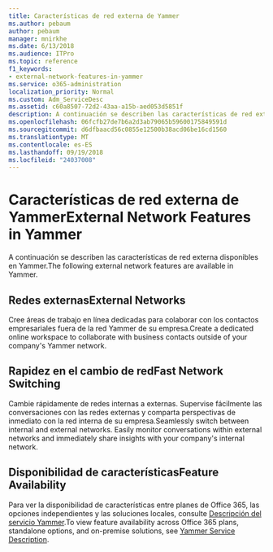 ```yaml
---
title: Características de red externa de Yammer
ms.author: pebaum
author: pebaum
manager: mnirkhe
ms.date: 6/13/2018
ms.audience: ITPro
ms.topic: reference
f1_keywords:
- external-network-features-in-yammer
ms.service: o365-administration
localization_priority: Normal
ms.custom: Adm_ServiceDesc
ms.assetid: c60a8507-72d2-43aa-a15b-aed053d5851f
description: A continuación se describen las características de red externa disponibles en Yammer.
ms.openlocfilehash: 06fcfb27de7b6a2d3ab79065b59600175849591d
ms.sourcegitcommit: d6dfbaacd56c0855e12500b38acd06be16cd1560
ms.translationtype: MT
ms.contentlocale: es-ES
ms.lasthandoff: 09/19/2018
ms.locfileid: "24037008"
---
```

# <a name="external-network-features-in-yammer"></a><span data-ttu-id="48445-103">Características de red externa de Yammer</span><span class="sxs-lookup"><span data-stu-id="48445-103">External Network Features in Yammer</span></span>

<span data-ttu-id="48445-104">A continuación se describen las características de red externa disponibles en Yammer.</span><span class="sxs-lookup"><span data-stu-id="48445-104">The following external network features are available in Yammer.</span></span>
  
## <a name="external-networks"></a><span data-ttu-id="48445-105">Redes externas</span><span class="sxs-lookup"><span data-stu-id="48445-105">External Networks</span></span>
<span data-ttu-id="48445-106"><a name="bkmk_ExternalNetworks"> </a></span><span class="sxs-lookup"><span data-stu-id="48445-106"></span></span>

<span data-ttu-id="48445-107">Cree áreas de trabajo en línea dedicadas para colaborar con los contactos empresariales fuera de la red Yammer de su empresa.</span><span class="sxs-lookup"><span data-stu-id="48445-107">Create a dedicated online workspace to collaborate with business contacts outside of your company's Yammer network.</span></span>
  
## <a name="fast-network-switching"></a><span data-ttu-id="48445-108">Rapidez en el cambio de red</span><span class="sxs-lookup"><span data-stu-id="48445-108">Fast Network Switching</span></span>
<span data-ttu-id="48445-109"><a name="bkmk_FastNetworkSwitching"> </a></span><span class="sxs-lookup"><span data-stu-id="48445-109"></span></span>

<span data-ttu-id="48445-p101">Cambie rápidamente de redes internas a externas. Supervise fácilmente las conversaciones con las redes externas y comparta perspectivas de inmediato con la red interna de su empresa.</span><span class="sxs-lookup"><span data-stu-id="48445-p101">Seamlessly switch between internal and external networks. Easily monitor conversations within external networks and immediately share insights with your company's internal network.</span></span>
  
## <a name="feature-availability"></a><span data-ttu-id="48445-112">Disponibilidad de características</span><span class="sxs-lookup"><span data-stu-id="48445-112">Feature Availability</span></span>
<span data-ttu-id="48445-113"><a name="bkmk_FastNetworkSwitching"> </a></span><span class="sxs-lookup"><span data-stu-id="48445-113"></span></span>

<span data-ttu-id="48445-114">Para ver la disponibilidad de características entre planes de Office 365, las opciones independientes y las soluciones locales, consulte [Descripción del servicio Yammer](yammer-service-description.md).</span><span class="sxs-lookup"><span data-stu-id="48445-114">To view feature availability across Office 365 plans, standalone options, and on-premise solutions, see [Yammer Service Description](yammer-service-description.md).</span></span>